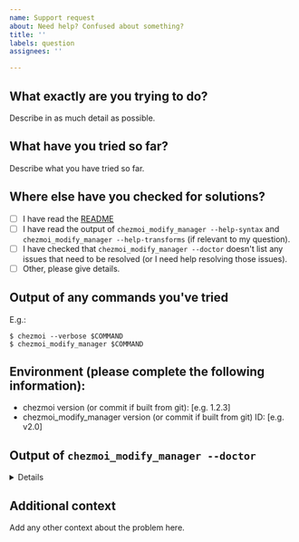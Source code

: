 ```yaml
---
name: Support request
about: Need help? Confused about something?
title: ''
labels: question
assignees: ''

---
```


## What exactly are you trying to do?

Describe in as much detail as possible.

## What have you tried so far?

Describe what you have tried so far.

## Where else have you checked for solutions?

* [ ] I have read the [README](README.md)
* [ ] I have read the output of `chezmoi_modify_manager --help-syntax` and
      `chezmoi_modify_manager --help-transforms` (if relevant to my question).
* [ ] I have checked that `chezmoi_modify_manager --doctor` doesn't list any
      issues that need to be resolved (or I need help resolving those issues).
* [ ] Other, please give details.

## Output of any commands you've tried

E.g.:

```console
$ chezmoi --verbose $COMMAND
$ chezmoi_modify_manager $COMMAND
```

## Environment (please complete the following information):
 - chezmoi version (or commit if built from git): [e.g. 1.2.3]
 - chezmoi_modify_manager version (or commit if built from git) ID: [e.g. v2.0]

## Output of `chezmoi_modify_manager --doctor`

<details>

```console
$ chezmoi_modify_manager --doctor
```

</details>

## Additional context
Add any other context about the problem here.
